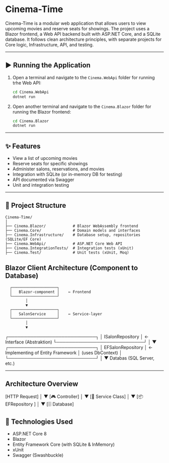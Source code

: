 # Cinema-Time

Cinema-Time is a modular web application that allows users to view upcoming movies and reserve seats for showings. The project uses a Blazor frontend, a Web API backend built with ASP.NET Core, and a SQLite database. It follows clean architecture principles, with separate projects for Core logic, Infrastructure, API, and testing.

-----------

## ▶️ Running the Application

1. Open a terminal and navigate to the `Cinema.WebApi` folder for running trhe Web API:

   ```bash
   cd Cinema.WebApi
   dotnet run
   ```

2. Open another terminal and navigate to the `Cinema.Blazor` folder for running the Blazor frontend:

   ```bash
   cd Cinema.Blazor
   dotnet run
   ```

-----------

## ✨ Features

* View a list of upcoming movies
* Reserve seats for specific showings
* Administer salons, reservations, and movies
* Integration with SQLite (or in-memory DB for testing)
* API documented via Swagger
* Unit and integration testing

-----------

## 📂 Project Structure

```
Cinema-Time/
│
├── Cinema.Blazor/            # Blazor WebAssembly frontend
├── Cinema.Core/              # Domain models and interfaces
├── Cinema.Infrastructure/    # Database setup, repositories (SQLite/EF Core)
├── Cinema.WebApi/            # ASP.NET Core Web API
├── Cinema.IntegrationTests/  # Integration tests (xUnit)
├── Cinema.Test/              # Unit tests (xUnit, Moq)
```


## Blazor Client Architecture (Component to Database)


      ┌────────────────────┐
      │   Blazor-component │    ← Frontend
      └────────────────────┘
             │
             ▼
      ┌────────────────────┐
      │   SalonService     │    ← Service-layer
      └────────────────────┘
             │
             ▼
┌────────────────────────────┐
│     ISalonRepository       │    ← Interface (Abstraktion)
└────────────────────────────┘
             │
             ▼
┌────────────────────────────┐
│    EFSalonRepository       │    ← Implementing of Entity Framework
│     (uses DbContext)       │
└────────────────────────────┘
             │
             ▼
      Databas (SQL Server, etc.)


-----------

## Architecture Overview

[HTTP Request]
     │
     ▼
[🎮 Controller]
     │
     ▼
[🧠 Service Class]
     │
     ▼
[📦 EFRepository ]
     │
     ▼
[🗄️ Database]




## 🔧 Technologies Used

* ASP.NET Core 8
* Blazor
* Entity Framework Core (with SQLite & InMemory)
* xUnit 
* Swagger (Swashbuckle)


